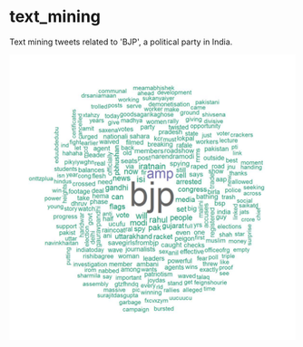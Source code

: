 # text_mining
Text mining tweets related to 'BJP', a political party in India.

![Word-Cloud](word_cloud_2.jpeg)


